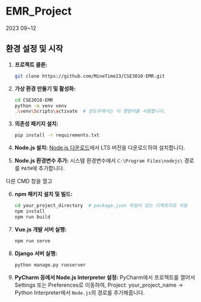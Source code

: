 # EMR_Project
2023 09~12

## 환경 설정 및 시작

1. **프로젝트 클론:**
    ```bash
    git clone https://github.com/MineTime23/CSE3010-EMR.git
    ```

2. **가상 환경 만들기 및 활성화:**
    ```bash
    cd CSE3010-EMR
    python -m venv venv
    .\venv\Scripts\activate  # 윈도우에서는 이 명령어를 사용합니다.
    ```

3. **의존성 패키지 설치:**
    ```bash
    pip install -r requirements.txt
    ```

4. **Node.js 설치:**
    [Node.js 다운로드](https://nodejs.org/en/)에서 LTS 버전을 다운로드하여 설치합니다.

5. **Node.js 환경변수 추가:**
    시스템 환경변수에서 `C:\Program Files\nodejs\` 경로를 `PATH`에 추가합니다.

다른 CMD 창을 열고 

6. **npm 패키지 설치 및 빌드:**
    ```bash
    cd your_project_directory  # package.json 파일이 있는 디렉토리로 이동
    npm install
    npm run build
    ```

7. **Vue.js 개발 서버 실행:**
    ```bash
    npm run serve
    ```

8. **Django 서버 실행:**
    ```bash
    python manage.py runserver
    ```

9. **PyCharm 등에서 Node.js Interpreter 설정:**
    PyCharm에서 프로젝트를 열어서 Settings 또는 Preferences로 이동하여, Project: your_project_name -> Python Interpreter에서 `Node.js`의 경로를 추가해줍니다.
